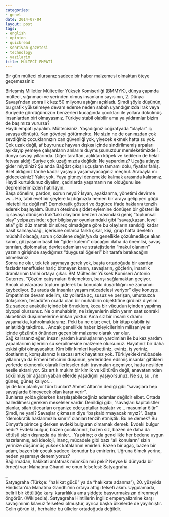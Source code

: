 ```yaml
---
categories:
- genel
date: 2014-07-04
layout: post
tags:
- english
- opinion
- quickread
- sehrivan-gazetesi
- technology
- yazilarim
title: MÜLTECİ EMPATİ
---
```


Bir gün mülteci olursanız sadece bir haber malzemesi olmaktan öteye geçemezsiniz  
  
Birleşmiş Milletler Mülteciler Yüksek Komiserliği (BMMYK), dünya çapında mülteci, sığınmacı ve yerinden olmuş insanların sayısının, 2. Dünya Savaşı’ndan sonra ilk kez 50 milyonu aştığını açıkladı. Şimdi şöyle düşünün, bu grafik yükselmeye devam ederse neden sabah uyandığınızda Irak veya Suriyede gördüğünüzün benzerleri kucağında çocıkları ile yollara dökülmüş insanlardan biri olmayasınız. Türkiye stabil olabilir ama ya yıldırımlar bizim de başımıza vurursa?  
Haydi empati yapalım. Mültecisiniz. Yaşadığınız coğrafyada “olaylar” iç savaşa dönüştü. Kan gövdeyi götürmekte. Ne sizin ne de canınızdan çok sevdiğiniz çocuklarınızın can güvenliği yok, yiyecek ekmek hatta su yok. Çok uzak değil, af buyrunuz hayvan dışkısı içinde sindirilmemiş arpaları ayıklayıp yemeye çalışanların anılarını duymuşsunuzdur memleketimizde 1. dünya savaşı yıllarında. Diğer taraftan, açlıktan köpek ve kedilerin de helal fetvası aldığı Suriye çok uzağımızda değildir. Ne yapardınız? Uçağa atlayıp gider miydiniz? Şu anda Bağdat çıkışlı uçuşların tamamı dolu, fiyatlar fahiş. Bilet aldığınız tarihe kadar yaşayıp yaşamayacağınız meçhul. Arabayla mı gideceksiniz? Yakıt yok. Yaya gitmeyi denemekle kalmak arasında kalırsınız. Haydi kurtuldunuz diyelim, çadırlarda yaşamanın ne olduğunu ise depremlerimizden hatırlayın.  
Başa dönelim, pardon, sorun neydi? İsyan, ayaklanma, yönetimi devirme vs… Ha, tabii evet bir şeylere kızdığınızda hemen bir araya gelip yeri göğü inletebiliriz değil mi? Demokratik gösteri ve özgürce ifade haklarını tenzih ederek başlayalım. Bunun ötesinde şiddet eylemine dönüşen bir gösteri ile iç savaşa dönüşen Irak’taki olayların benzeri arasındaki geniş “toplumsal olay” yelpazesinde; eğer bilgisayar oyunlarındaki gibi “savaş,kazan, level atla” gibi düz mantık bir süreç olmadığına göre bu olayların sanıldığı kadar basit kalmayacağı, içerisine onlarca farklı çıkar, kişi, grup hatta devletin müdahil olacağı, sorun çözülene değin/ya da genellikle çözülmedikçe akan kanın, gözyaşının basit bir “gider kalemi” olacağını daha da önemlisi, savaş tanrıları, diplomatlar, devlet adamları ve stratejistlerin “makul olanının” yazının girişinde saydığımız “duygusal öğeleri” bir tarafa bırakacağını bilmelisiniz.  
Sonra ne olur, tek tek saymaya gerek yok, başta ortadoğuda bir asırdan fazladır teneffüsler hariç bitmeyen kanın, savaşların, göçlerin, insanlık dramlarının tarihi ortaya çıkar. BM Mülteciler Yüksek Komiseri Antonio Guterres, “Çözüm çatışmaları önlemekten, barışı sağlamaktan geçiyor. Ancak uluslararası toplum giderek bu konudaki duyarlılığını ve zamanını kaybediyor. Bu arada da insanlar yaşam mücadelesi veriyor” diye konuştu.  
Empatimize devam edelim, siz yollarda aç, susuz ve perişan, umutsuzca dolaşırken, tesadüfen orada olan bir muhabirin objektifine girdiniz diyelim. Siz sadece anakütle içinde bir örneklem, koca bir vücudun içinden yapılmış biyopsi olursunuz. Ne o muhabirin, ne izleyenlerin sizin yarım saat sonraki akıbetinizi düşünmelerine imkan yoktur. Ama siz bir insanlık dramı yaşamakta, kahrolmaktasınız. Peki bu ne olur; evet, bir kitap olabilir iyi anlatıldığı takdirde… Ancak genellikle haber izleyicilerinin milisaniyeler içinde gözünün önünden geçen bir malzeme olarak var olur.  
Sağ kalırsanız eğer, insani yardım kuruluşlarının yardımları ile bu kez yardım yapanlarının içlerinin su serpilmesine malzeme olursunuz. Hayatınız bir daha eskisi gibi olmayacaktır. Kim bilir kimleri kaybettiniz, eviniz, iş yeriniz, dostlarınız, komşularınız kısacası artık hayatınız yok. Türkiye’deki mübadele yıllarını ya da Ermeni tehcirini düşünün, yerlerinden edilmiş insanlar gittikleri yerlerde ekonomik olarak ilerleseler dahi travmaları geçmiyor, hatta nesilden nesile aktarılıyor. Siz artık mukim bir kimlik ve kültürün değil, anavatanından sökülmüş bir ağacın yaban ellerde yaşadığını yaşıyorsunuz. Ne su, su , ne güneş, güneş kalıyor…  
İyi de kim planlıyor tüm bunları? Ahmet Altan’ın dediği gibi “savaşlara hep savaşlarda ölmeyecek olan karar verir”.  
Bunlarsa yolda giderken karşılaşabileceğiniz adamlar değildir elbet. Ortada halledilmesi gereken meseleler vardır. Denildiği gibi, “savaşları kapitalistler planlar, silah tüccarları organize eder,aptallar başlatır ve… masumlar ölür”  
Şimdi, ne yani? Savaşlar çıkmasın diye “başkaldırmayacak mıyız?”. Başta “demokratik haklarımızla sınırlı” olanları tenzih etmiştik. Bu ne demek? Bu Dimyat’a pirince giderken evdeki bulguran olmamak demek. Evdeki bulgur nedir? Evdeki bulgur, bazen çocıklarınız, bazen siz, bazen de daha da kötüsü sizin dışınızda da binler… Ya pirinç; o da genellikle her bedene uygun hazırlanmış, adı ideoloji, inanç, mücadele gibi bazı “ali konuların” sizin yerinize düşünmüş yüksek kafalarının emirleri. Bazen bir ağaç, bazen bir adam, bazen bir çocuk sadece ikonudur bu emirlerin. Uğruna ölmek yerine, neden yaşamayı denemiyoruz?  
Bağırmadan, hakikati anlatmak mümkün mü peki? Neyse ki dünyada bir örneği var: Mahatma Ghandi ve onun felsefesi: Satyagraha.

–  
Satyagraha (Türkçe: “hakikat gücü” ya da “hakikate adanma”), 20. yüzyılda Hindistan’da Mahatma Gandhi’nin ortaya attığı felsefi akım. Uygulamada, belirli bir kötülüğe karşı kararlılıkla ama şiddete başvurmaksızın direnmeyi öngörür. (Wikipedia). Satyagraha Hintlilerin İngiliz emperyalizmine karşı savaşımının kılavuz felsefesi olmuştur, ayrıca başka ülkelerde de yayılmıştır. Gelin görün ki , herhalde bu ülkeler ortadoğuda değildir.
